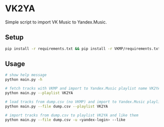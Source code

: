 # VK2YA
Simple script to import VK Music to Yandex.Music.

## Setup

```bash
pip install -r requirements.txt && pip install -r VKMP/requirements.txt
```

## Usage

```bash
# show help message
python main.py -h

# fetch tracks with VKMP and import to Yandex.Music playlist name VK2YA
python main.py --playlist VK2YA

# load tracks from dump.csv (no VKMP) and import to Yandex.Music playlist VK2YA
python main.py --file dump.csv --playlist VK2YA

# import tracks from dump.csv to playlist VK2YA and like them
python main.py --file dump.csv -u <yandex-login> --like

```
